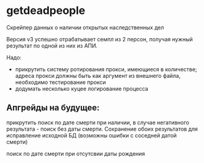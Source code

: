 # getdeadpeople
Скрейпер данных о наличии открытых наследственных дел

Версия v3 успешно отрабатывает семпл из 2 персон, получая нужный результат по одной из них из АПИ. 

Надо: 
- прикрутить систему ротирования прокси, имеющиеся в количестве; адреса прокси должны быть как аргумент из внешнего файла, необходимо тестирование прокси
- додумать несколько куцее логирование процесса

Апгрейды на будущее: 
- 
прикрутить поиск по дате смерти при наличии, в случае негативного результата - поиск без даты смерти. Сохранение обоих результатов для исправление исходной БД (возможны ошибки с соседней датой смерти)

поиск по дате смерти при отсутсвии даты рождения
